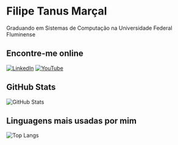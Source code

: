 # Filipe Tanus Marçal
Graduando em Sistemas de Computação na Universidade Federal Fluminense
## Encontre-me online
[![LinkedIn](https://img.shields.io/badge/LinkedIn-0077B5?style=for-the-badge&logo=linkedin&logoColor=white)](https://www.linkedin.com/in/filipetmarcal/)
[![YouTube](https://img.shields.io/badge/-YouTube-%23FF0000?style=for-the-badge&logo=youtube&logoColor=white)](https://www.youtube.com/@filipetmarcal)
## GitHub Stats
![GitHub Stats](https://github-readme-stats.vercel.app/api?username=filipe04developing&theme=blue&bg_color=000&border_color=30A3DC&show_icons=true&icon_color=30A3DC&title_color=E94D5F&text_color=FFF)
## Linguagens mais usadas por mim
![Top Langs](https://github-readme-stats-git-masterrstaa-rickstaa.vercel.app/api/top-langs/?username=filipe04developing&layout=compact&bg_color=000&border_color=30A3DC&title_color=E94D5F&text_color=FFF)
